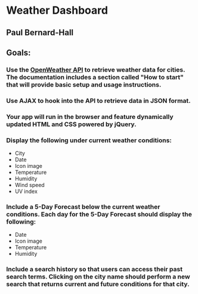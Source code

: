 # Weather Dashboard
## Paul Bernard-Hall

## Goals:

### Use the [OpenWeather API](https://openweathermap.org/api) to retrieve weather data for cities. The documentation includes a section called "How to start" that will provide basic setup and usage instructions.

### Use AJAX to hook into the API to retrieve data in JSON format.

### Your app will run in the browser and feature dynamically updated HTML and CSS powered by jQuery.

### Display the following under current weather conditions:

  * City
  * Date
  * Icon image
  * Temperature
  * Humidity
  * Wind speed
  * UV index

### Include a 5-Day Forecast below the current weather conditions. Each day for the 5-Day Forecast should display the following:

  * Date
  * Icon image
  * Temperature
  * Humidity

### Include a search history so that users can access their past search terms. Clicking on the city name should perform a new search that returns current and future conditions for that city. 